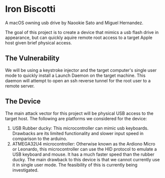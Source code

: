 # Iron Biscotti

 A macOS owning usb drive by Naookie Sato and Miguel Hernandez.

 The goal of this project is to create a device that mimics a usb flash drive in appearance,
 but can quickly aquire remote root access to a target Apple host given brief physical access.

 ## The Vulnerability

 We will be using a keystroke injector and the target computer's single user mode to quickly install a
 Launch Daemon on the target machine. This daemon will attempt to open an ssh reverse tunnel
 for the root user to a remote server.

 ## The Device

 The main attack vector for this project will be physical USB access to the target host.
 The following are platforms we considered for the device:  
 1. USB Rubber ducky: This microcontroller can mimic usb keyboards.
 Drawbacks are its limited functionality and slower input speed in comparison to the arduino.
 2. ATMEGA32U4 microcontroller: Otherwise known as the Ardiono Micro or Leonardo, this microcontroller can
 use the HID protocol to emulate a USB keyboard and mouse. It has a much faster speed than the rubber ducky.
 The main drawback to this device is that we cannot currently use it in single user mode. The feasibility of this
 is currently being investigated.
